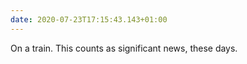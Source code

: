 ```yaml
---
date: 2020-07-23T17:15:43.143+01:00
---
```


On a train. This counts as significant news, these days.
